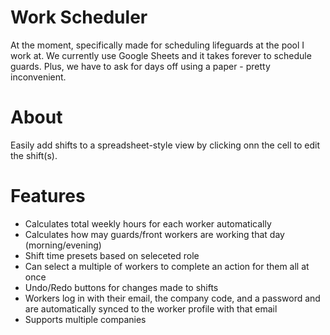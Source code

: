 # Work Scheduler
At the moment, specifically made for scheduling lifeguards at the pool I work at. We currently use Google Sheets and it takes forever to schedule guards. Plus, we have to ask for days off using a paper - pretty inconvenient.

# About
Easily add shifts to a spreadsheet-style view by clicking onn the cell to edit the shift(s).

# Features
- Calculates total weekly hours for each worker automatically
- Calculates how may guards/front workers are working that day (morning/evening)
- Shift time presets based on seleceted role
- Can select a multiple of workers to complete an action for them all at once
- Undo/Redo buttons for changes made to shifts
- Workers log in with their email, the company code, and a password and are automatically synced to the worker profile with that email 
- Supports multiple companies
